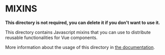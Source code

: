 # MIXINS

**This directory is not required, you can delete it if you don't want to use it.**

This directory contains Javascript mixins that you can use to distribute reusable functionalities for Vue components.

More information about the usage of this directory in [the documentation](https://vuejs.org/v2/guide/mixins.html).

